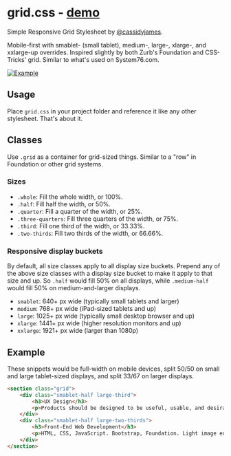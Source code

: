 # grid.css - [demo](http://cassidyjames.github.io/grid.css/)
Simple Responsive Grid Stylesheet by [@cassidyjames](https://github.com/cassidyjames).

Mobile-first with smablet- (small tablet), medium-, large-, xlarge-, and xxlarge-up overrides. Inspired slightly by both Zurb's Foundation and CSS-Tricks' grid. Similar to what's used on System76.com.

[![Example](https://cloud.githubusercontent.com/assets/611168/6745836/dcdf00a2-ce82-11e4-9caf-26864a3d73a6.png)](http://cassidyjames.github.io/grid.css/ "Click for Demo")

## Usage

Place `grid.css` in your project folder and reference it like any other stylesheet. That's about it.

## Classes

Use `.grid` as a container for grid-sized things. Similar to a "row" in Foundation or other grid systems. 

### Sizes

* `.whole`: Fill the whole width, or 100%.
* `.half`: Fill half the width, or 50%.
* `.quarter`: Fill a quarter of the width, or 25%.
* `.three-quarters`: Fill three quarters of the width, or 75%.
* `.third`: Fill one third of the width, or 33.33%.
* `.two-thirds`: Fill two thirds of the width, or 66.66%.

### Responsive display buckets

By default, all size classes apply to all display size buckets. Prepend any of the above size classes with a display size bucket to make it apply to that size and up. So `.half` would fill 50% on all displays, while `.medium-half` would fill 50% on medium-and-larger displays.

* `smablet`: 640+ px wide (typically small tablets and larger)
* `medium`: 768+ px wide (iPad-sized tablets and up)
* `large`: 1025+ px wide (typically small desktop browser and up)
* `xlarge`: 1441+ px wide (higher resolution monitors and up)
* `xxlarge`: 1921+ px wide (larger than 1080p)

## Example

These snippets would be full-width on mobile devices, split 50/50 on small and large tablet-sized displays, and split 33/67 on larger displays.

```html
<section class="grid">
	<div class="smablet-half large-third">
		<h3>UX Design</h3>
		<p>Products should be designed to be useful, usable, and desirable. I help design websites, apps, and services to meet the needs of stakeholders while keeping the design focused on the user and their experience.</p>
	</div>
	<div class="smablet-half large-two-thirds">
		<h3>Front-End Web Development</h3>
		<p>HTML, CSS, JavaScript. Bootstrap, Foundation. Light image editing. Sass, Gulp. I have the skills and experience needed to take a design concept and turn it into a working, responsive, mobile-first website. Whether you have a rough design you want refined and turned into a responsive site or a detailed mockup, I'll work with you to bring it alive.</p>
	</div>
</section>
```
